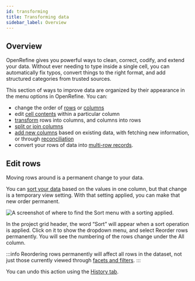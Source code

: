 ```yaml
---
id: transforming
title: Transforming data
sidebar_label: Overview
---
```


## Overview

OpenRefine gives you powerful ways to clean, correct, codify, and extend your data. Without ever needing to type inside a single cell, you can automatically fix typos, convert things to the right format, and add structured categories from trusted sources. 

This section of ways to improve data are organized by their appearance in the menu options in OpenRefine. You can:

*   change the order of [rows](#edit-rows) or [columns](columnediting#rename-remove-and-move)
*   edit [cell contents](cellediting) within a particular column
*   [transform](transposing) rows into columns, and columns into rows
*   [split or join columns](columnediting#split-or-join)
*   [add new columns](columnediting) based on existing data, with fetching new information, or through [reconciliation](reconciling)
*   convert your rows of data into [multi-row records](exploring#rows-vs-records).

## Edit rows

Moving rows around is a permanent change to your data. 

You can [sort your data](sortview#sort) based on the values in one column, but that change is a temporary view setting. With that setting applied, you can make that new order permanent. 

![A screenshot of where to find the Sort menu with a sorting applied.](/img/sortPermanent.png)

In the project grid header, the word “Sort” will appear when a sort operation is applied. Click on it to show the dropdown menu, and select <span class="menuItems">Reorder rows permanently</span>. You will see the numbering of the rows change under the <span class="menuItems">All</span> column. 

:::info
Reordering rows permanently will affect all rows in the dataset, not just those currently viewed through [facets and filters](facets). 
:::

You can undo this action using the [<span class="fieldLabels">History</span> tab](running#history-undoredo). 